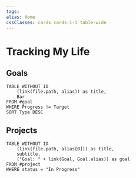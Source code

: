 ```yaml
---
tags: 
alias: Home
cssClasses: cards cards-1-1 table-wide
---
```

# Tracking My Life


## Goals
```dataview
TABLE WITHOUT ID
	(link(file.path, alias)) as title,
	Bar
FROM #goal
WHERE Progress != Target
SORT Type DESC
```

## Projects
```dataview
TABLE WITHOUT ID
	(link(file.path, alias[0])) as title,
	subtitle,
	("Goal: " + link(Goal, Goal.alias)) as goal
FROM #project
WHERE status = "In Progress"
```
